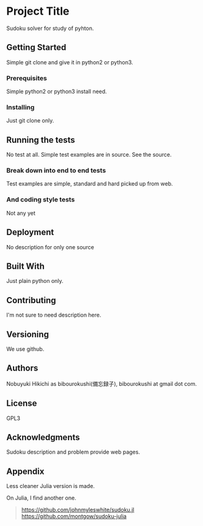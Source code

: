 # Project Title

Sudoku solver for study of pyhton.

## Getting Started

Simple git clone and give it in python2 or python3.

### Prerequisites

Simple python2 or python3 install need.

### Installing

Just git clone only.

## Running the tests

No test at all. Simple test examples are in source.
See the source.

### Break down into end to end tests

Test examples are simple, standard and hard picked up from
web.

### And coding style tests

Not any yet

## Deployment

No description for only one source

## Built With

Just plain python only.

## Contributing

I'm not sure to need description here.

## Versioning

We use github.

## Authors

Nobuyuki Hikichi as bibourokushi(備忘録子), bibourokushi at gmail dot com.

## License

GPL3

## Acknowledgments

Sudoku description and problem provide web pages.

## Appendix

Less cleaner Julia version is made.

On Julia, I find another one.
> https://github.com/johnmyleswhite/sudoku.jl
> https://github.com/montgow/sudoku-julia
